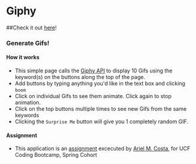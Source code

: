 # Giphy

##Check it out [here](https://amcosta9.github.io/giphy/)!

### Generate Gifs!

#### How it works

* This simple page calls the [Giphy API](https://api.giphy.com/) to display 10 Gifs using the keyword(s) on the buttons along the top of the page.
* Add buttons by typing anything you'd like in the text box and clicking `boom`
* Click on individual Gifs to see them animate.  Click again to stop animation.
* Click on the top buttons multiple times to see new Gifs from the same keywords
* Clicking the `Surprise Me` button will give you 1 completely random GIF.

#### Assignment

* This application is an [assignment](https://github.com/UCF-Coding-Boot-Camp/01-2017-VW-Class-Content/blob/master/Homework/Week-06/Instructions/homework.md "Homework #7") excecuted by [Ariel M. Costa,](https://github.com/amcosta9 "Ariel Costa GitHub") for UCF Coding Bootcamp, Spring Cohort 